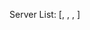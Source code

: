 Server List: [<Guild id=491565213519183872 name='Harmfulgaming Squad Official Discord' shard_id=None chunked=False member_count=89>, <Guild id=814609584945233981 name='White Cathedral' shard_id=None chunked=False member_count=78>, <Guild id=859549930976706581 name='White Cathedral Guild Discord Backup' shard_id=None chunked=False member_count=4>, <Guild id=860293724768174100 name='Alloy Bot Test Server' shard_id=None chunked=False member_count=16>]